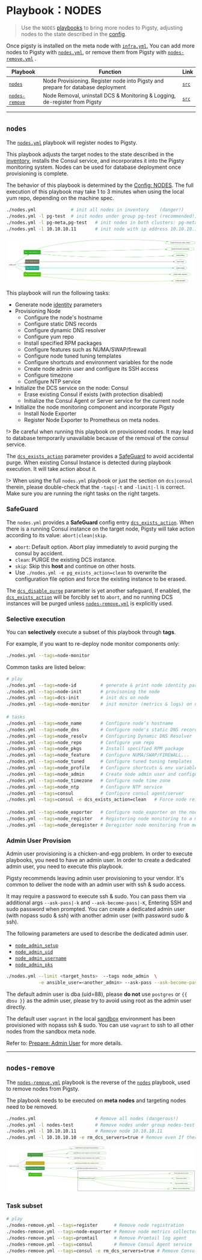 # Playbook：NODES

> Use the `NODES` [playbooks](p-playbook.md) to bring more nodes to Pigsty, adjusting nodes to the state described in the [config](v-nodes.md).

Once pigsty is installed on the meta node with [`infra.yml`](p-infra.md), You can add more nodes to Pigsty with [`nodes.yml`](#nodes), or remove them from Pigsty with [`nodes-remove.yml`](nodes-remove) .

| Playbook                                  | Function                                                     | Link                                                         |
| ----------------------------------------- | ------------------------------------------------------------ | ------------------------------------------------------------ |
| [`nodes`](p-nodes.md#nodes)               | Node Provisioning. Register node into Pigsty and prepare for database deployment | [`src`](https://github.com/vonng/pigsty/blob/master/nodes.yml) |
| [`nodes-remove`](p-nodes.md#nodes-remove) | Node Removal, uninstall DCS & Monitoring & Logging, de-register from Pigsty | [`src`](https://github.com/vonng/pigsty/blob/master/nodes-remove.yml) |






---------------

## `nodes`

The [`nodes.yml`](p-nodes.md) playbook will register nodes to Pigsty.

This playbook adjusts the target nodes to the state described in the [inventory](v-nodes.md), installs the Consul service, and incorporates it into the Pigsty monitoring system. Nodes can be used for database deployment once provisioning is complete.

The behavior of this playbook is determined by the [Config: NODES](v-nodes.md). The full execution of this playbook may take 1 to 3 minutes when using the local yum repo, depending on the machine spec.

```bash
./nodes.yml             # init all nodes in inventory    (danger!)
./nodes.yml -l pg-test  # init nodes under group pg-test (recommended!)
./nodes.yml -l pg-meta,pg-test   # init nodes in both clusters: pg-meta and pg-test
./nodes.yml -l 10.10.10.11       # init node with ip address 10.10.10.11
```

![](_media/playbook/nodes.svg)


This playbook will run the following tasks:

* Generate node [identity](v-nodes.md#NODE_IDENTITY) parameters
* Provisioning Node
  * Configure the node's hostname
  * Configure static DNS records
  * Configure dynamic DNS resolver
  * Configure yum repo
  * Install specified RPM packages
  * Configure features such as NUMA/SWAP/firewall
  * Configure node tuned tuning templates
  * Configure shortcuts and environment variables for the node
  * Create node admin user and configure its SSH access
  * Configure timezone
  * Configure NTP service
* Initialize the DCS service on the node: Consul
  * Erase existing Consul if exists (with protection disabled)
  * Initialize the Consul Agent or Server service for the current node
* Initialize the node monitoring component and incorporate Pigsty
  * Install Node Exporter
  * Register Node Exporter to Prometheus on meta nodes.



!> Be careful when running this playbook on provisioned nodes. It may lead to database temporarily unavailable because of the removal of the consul service. 

The [`dcs_exists_action`](v-nodes.md#dcs_exists_action) parameter provides a [SafeGuard](#SafeGuard) to avoid accidental purge. When existing Consul Instance is detected during playbook execution. It will take action about it.

!> When using the full `nodes.yml` playbook or just the section on `dcs|consul` therein, please double-check that the `-tags|-t` and `-limit|-l` is correct. Make sure you are running the right tasks on the right targets. 



### SafeGuard

The `nodes.yml` provides a **SafeGuard** config entry [`dcs_exists_action`](v-nodes.md#dcs_exists_action). When there is a running Consul instance on the target node, Pigsty will take action according to its value: `abort|clean|skip`.

* `abort`: Default option. Abort play immediately to avoid purging the consul by accident.
* `clean`: PURGE the existing DCS instance.
* `skip`: Skip this **host** and continue on other hosts.
* Use `./nodes.yml -e pg_exists_action=clean` to overwrite the configuration file option and force the existing instance to be erased.

The [`dcs_disable_purge`](v-nodes.md#dcs_disable_purge) parameter is yet another safeguard, If enabled, the [`dcs_exists_action`](v-nodes.md#dcs_exists_action) will be forcibly set to `abort`, and no running DCS instances will be purged unless  [`nodes-remove.yml`](#nodes-remove) is explicitly used.



### Selective execution

You can **selectively** execute a subset of this playbook through **tags**.

For example, if you want to re-deploy node monitor components only:

```bash
./nodes.yml --tags=node-monitor
```

Common tasks are listed below:

```bash
# play
./nodes.yml --tags=node-id         # generate & print node identity params
./nodes.yml --tags=node-init       # provisoning the node
./nodes.yml --tags=dcs-init        # init dcs on node
./nodes.yml --tags=node-monitor    # init monitor (metrics & logs) on node

# tasks
./nodes.yml --tags=node_name       # Configure node‘s hostname
./nodes.yml --tags=node_dns        # Configure node's static DNS records
./nodes.yml --tags=node_resolv     # Configuring Dynamic DNS Resolver
./nodes.yml --tags=node_repo       # Configure yum repo
./nodes.yml --tags=node_pkgs       # Install specified RPM package
./nodes.yml --tags=node_feature    # Configure NUMA/SWAP/FIREWALL...
./nodes.yml --tags=node_tuned      # Configure tuned tuning templates
./nodes.yml --tags=node_profile    # Configure shortcuts & env variables
./nodes.yml --tags=node_admin      # Create node admin user and configure SSH access
./nodes.yml --tags=node_timezone   # Configure node time zone
./nodes.yml --tags=node_ntp        # Configure NTP service
./nodes.yml --tags=consul          # Configure consul agent/server
./nodes.yml --tags=consul -e dcs_exists_action=clean   # Force node reinit

./nodes.yml --tags=node_exporter   # Configure node_exporter on the node and register it
./nodes.yml --tags=node_register   # Registering node monitoring to a meta node
./nodes.yml --tags=node_deregister # Deregister node monitoring from meta node
```





### Admin User Provision

Admin user provisioning is a chicken-and-egg problem. In order to execute playbooks, you need to have an admin user. In order to create a dedicated admin user, you need to execute this playbook.

Pigsty recommends leaving admin user provisioning to your vendor. It's common to deliver the node with an admin user with ssh & sudo access.

It may require a password to execute ssh & sudo. You can pass them via additional args  `--ask-pass|-k` and `--ask-become-pass|-K`,  Entering SSH and sudo password when prompted. You can create a dedicated admin user (with nopass sudo & ssh) with another admin user (with password sudo & ssh).

The following parameters are used to describe the dedicated admin user.

* [`node_admin_setup`](v-nodes.md#node_admin_setup)
* [`node_admin_uid`](v-nodes.md#node_admin_uid)
* [`node_admin_username`](v-nodes.md#node_admin_username)
* [`node_admin_pks`](v-nodes.md#node_admin_pks)

```bash
./nodes.yml --limit <target_hosts>  --tags node_admin  \
            -e ansible_user=<another_admin> --ask-pass --ask-become-pass 
```

The default admin user is dba (uid=88), please **do not** use `postgres` or `{{ dbsu }}` as the admin user, please try to avoid using root as the admin user directly.

The default user `vagrant` in the local [sandbox](d-sandbox.md) environment has been provisioned with nopass ssh & sudo. You can use `vagrant` to ssh to all other nodes from the sandbox meta node.

Refer to: [Prepare: Admin User](d-prepare.md#Admin-User) for more details.







---------------

## `nodes-remove`

The [`nodes-remove.yml`](#nodes-remove) playbook is the reverse of the [`nodes`](#nodes) playbook, used to remove nodes from Pigsty.

The playbook needs to be executed on **meta nodes** and targeting nodes need to be removed.

```bash
./nodes.yml                      # Remove all nodes (dangerous!)
./nodes.yml -l nodes-test        # Remove nodes under group nodes-test 
./nodes.yml -l 10.10.10.11       # Remove node 10.10.10.11
./nodes.yml -l 10.10.10.10 -e rm_dcs_servers=true # Remove even If there's a DCS Server
```

![](_media/playbook/nodes-remove.svg)

### Task subset

```bash
# play
./nodes-remove.yml --tags=register      # Remove node registration
./nodes-remove.yml --tags=node-exporter # Remove node metrics collector
./nodes-remove.yml --tags=promtail      # Remove Promtail log agent
./nodes-remove.yml --tags=consul        # Remove Consul Agent service
./nodes-remove.yml --tags=consul -e rm_dcs_servers=true # Remove Consul (Including Server!)
```

